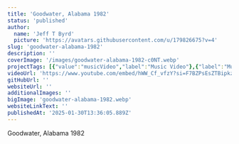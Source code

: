 ```yaml
---
title: 'Goodwater, Alabama 1982'
status: 'published'
author:
  name: 'Jeff T Byrd'
  picture: 'https://avatars.githubusercontent.com/u/179826675?v=4'
slug: 'goodwater-alabama-1982'
description: ''
coverImage: '/images/goodwater-alabama-1982-c0NT.webp'
projectTags: [{"value":"musicVideo","label":"Music Video"},{"label":"Music","value":"music"}]
videoUrl: 'https://www.youtube.com/embed/hWW_Cf_vfzY?si=F7BZPsEsZTBipkzI'
gitHubUrl: ''
websiteUrl: ''
additionalImages: ''
bigImage: 'goodwater-alabama-1982.webp'
websiteLinkText: ''
publishedAt: '2025-01-30T13:36:05.889Z'
---
```


Goodwater, Alabama 1982